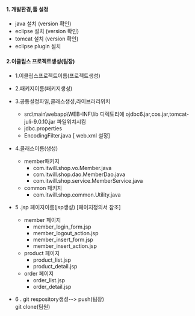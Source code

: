 #### 1. 개발환경,툴 설정
   - java    설치 (version 확인)
   - eclipse 설치 (version 확인)
   - tomcat  설치 (version 확인)
   - eclipse plugin 설치
    
    

#### 2.이클립스 프로젝트생성(팀장)
   - 1.이클립스프로젝트이름(프로젝트생성)
   - 2.패키지이름(패키지생성)
   - 3.공통설정파일,클래스생성,라이브러리위치   
      - src\main\webapp\WEB-INF\lib 디렉토리에 ojdbc6.jar,cos.jar,tomcat-juli-9.0.10.jar 파일위치시킴   
      - jdbc.properties  
      - EncodingFilter.java [ web.xml 설정]
   - 4.클래스이름(생성)   
	 - member패키지
	   - com.itwill.shop.vo.Member.java
	   - com.itwill.shop.dao.MemberDao.java   
	   - com.itwill.shop.service.MemberService.java   
	 - common 패키지   
	   - com.itwill.shop.common.Utility.java   
	   
   - 5 .jsp 페이지이름(jsp생성) [페이지정의서 참조] 
	 
	 - member 페이지 
	   - member_login_form.jsp
	   - member_logout_action.jsp
	   - member_insert_form.jsp
	   - member_insert_action.jsp
	 - product 페이지 	
	   - product_list.jsp
	   - product_detail.jsp
	 - order 페이지	
	   - order_list.jsp
	   - order_detail.jsp
   - 6 . git respository생성--> push(팀장)    
         git clone(팀원)
